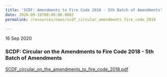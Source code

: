 ```yaml
---
title: 'SCDF: Amendments to Fire Code 2018 - 5th Batch of Amendments'
date: 2020-09-16T00:00:00.000Z
permalink: /resources/news/scdf_circular_amendments_fire_code_2018

---
```



16 Sep 2020

### **SCDF: Circular on the Amendments to Fire Code 2018 - 5th Batch of Amendments**

[SCDF_circular_on_the_amendments_to_fire_code_2018.pdf](/files/SCDF_Circular_Amendments_Fire_Code_2018.pdf)
